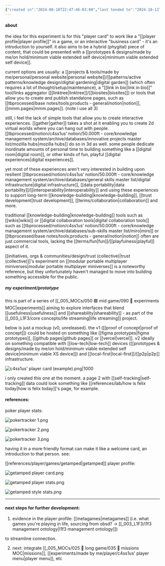 ```yaml
---
{"created in":"2024-08-18T22:47:46-03:00","last tended to":"2024-10-11T18:39:57-03:00","tags":["experiment","player","interfacedesign","quantifiedself","🌿","host"],"notestage":["🌿"],"dg-publish":true,"created":"2024-08-18T22:47:46.501-03:00","updated":"2025-02-06T14:33:48.298-03:00","relevancescore":91,"permalink":"/experiments/made-by-me/player/c4ss1us-player-card/","dgPassFrontmatter":true}
---
```


#### about

the idea for this experiment is for this "player card" to work like a "[[player profile\|player profile]]" in a game, or an interactive "business card" - it's an introduction to yourself. it also aims to be a hybrid (phygital) piece of content, that could be presented with a [[prototypes & designs/made by me/on hold/minimum viable extended self device\|minimum viable extended self device]].

current options are usually: a [[projects & tools/made by me/personal/personal website\|personal website]]/[[patterns/active patterns/knowledge design/digital gardening\|digital garden]] (which often requires a lot of thought/setup/maintenance), a "[[link in bio\|link in bio]]" tool/links aggregator ([[linktree\|linktree]]/[[biosites\|biosites]]) or tools that allow you to create and publish standalone pages, such as [[tbprocessed/base notes/tools;products - general/notion\|notion]], [[mmm.pages\|mmm.pages]]. (note i use all 3)

still, i feel the lack of simple tools that allow you to create interactive experiences. [[gather\|gather]] takes a shot at it enabling you to create 2d virtual worlds where you can hang out with people. [[tbprocessed/notion/c4ss1us’ notion/50.000ft - core/knowledge management system/archive/databases/innovative projects master list/mozilla hubs\|mozilla hubs]] do so in 3d as well. some people dedicate inordinate amounts of personal time to building something like a [[digital room\|digital room]], or other kinds of fun, playful [[digital experiences\|digital experiences]].

yet most of these experiences aren't very interested in building upon resilient [[tbprocessed/notion/c4ss1us’ notion/50.000ft - core/knowledge management system/archive/databases/general skills master list/digital infrastructure\|digital infrastructure]], [[data portability\|data portability]]/[[interoperability\|interoperability]] and using these experiences to support long-term [[knowledge-building\|knowledge-building]], [[trust development\|trust development]], [[terms/collaboration\|collaboration]] and more.

traditional [[knowledge-building\|knowledge-building]] tools such as [[wikis\|wikis]] or [[digital collaboration tools\|digital collaboration tools]] such as [[tbprocessed/notion/c4ss1us’ notion/50.000ft - core/knowledge management system/archive/databases/sub-skills master list/miro\|miro]] or [[tbprocessed/base notes/tools;products - general/notion\|notion]] often are just commercial tools, lacking the [[terms/fun\|fun]]/[[playfulness\|playful]] aspect of it.

[[initiatives, orgs & communities/design/trust (collective)\|trust (collective)]]'s experiment on [[modular portable multiplayer miniverses\|modular portable multiplayer miniverses]] is a noteworthy reference, but they unfortunately haven't managed to move into building something accessible for the public.

##### my experiment/prototype

this is part of a series of [[_005_MOCs/050 🟩 mid game/090 🧪 experiments MOC\|experiments]] aiming to explore interfaces that blend [[usefulness\|usefulness]] and [[shareability\|shareability]] - as part of the [[_003_L1F3/core concepts/life streaming\|life streaming]] project.

below is just a mockup (v0, unreleased). the v1 ([[proof of concept\|proof of concept]]) could be hosted on something like [[figma prototypes\|figma prototypes]], [[github pages\|github pages]] or [[vercel\|vercel]]. v2 ideally on something compatible with [[low-tech\|low-tech]] devices ([[prototypes & designs/made by me/on hold/minimum viable extended self device\|minimum viable XS device]]) and [[local-first\|local-first]]/[[p2p\|p2p]] infrastructure.

![c4ss1us' player card (example).png|1000](/img/user/assets/c4ss1us'%20player%20card%20(example).png)

i only created this one at the moment. a page 2 with [[self-tracking\|self-tracking]] data could look something like [[references/lab/how is felix today\|how is felix today]]'s page, for example.

#### references:

poker player stats:

![pokertracker 1.png](/img/user/assets/pokertracker%201.png)

![pokertracker 2.png](/img/user/assets/pokertracker%202.png)

![pokertracker 3.png](/img/user/assets/pokertracker%203.png)

having it in a more friendly format can make it like a welcome card, an introduction to that person. see:

[[references/player/games/getamped\|getamped]] player profile:

![getamped player card.png](/img/user/assets/getamped%20player%20card.png)

![getamped player stats.png](/img/user/assets/getamped%20player%20stats.png)

![getamped style stats.png](/img/user/assets/getamped%20style%20stats.png)


---
#### next steps for further development:

1) evidence in the player profile: [[metagames\|metagames]] (i.e. what games you're playing in life, sourcing from obsd? -> [[_003_L1F3/l1f3 management ontology\|l1f3 management ontology]])

to streamline connection.

2) next: integrate [[_005_MOCs/025 🔷 long game/035 🔭 missions MOC\|missions]], [[experiments/made by me/player/c4ss1us' player menu\|player menu]], etc